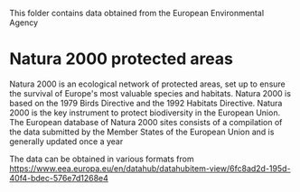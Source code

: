 <!--
# SPDX-FileCopyrightText: 2023-2024 Helmholtz-Zentrum hereon GmbH
# SPDX-FileCopyrightText: 2023 European Environmental Agency
# SPDX-License-Identifier: CC0-1.0
# SPDX-FileContributor: Carsten Lemmen <carsten.lemmen@hereon.de
-->

This folder contains data obtained from the European Environmental Agency

# Natura 2000 protected areas

Natura 2000 is an ecological network of protected areas, set up to ensure the survival of Europe's most valuable species and habitats. Natura 2000 is based on the 1979 Birds Directive and the 1992 Habitats Directive. Natura 2000 is the key instrument to protect biodiversity in the European Union. The European database of Natura 2000 sites consists of a compilation of the data submitted by the Member States of the European Union and is generally updated once a year

The data can be obtained in various formats from
https://www.eea.europa.eu/en/datahub/datahubitem-view/6fc8ad2d-195d-40f4-bdec-576e7d1268e4
